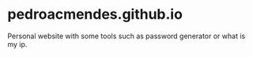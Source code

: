 # pedroacmendes.github.io

Personal website with some tools such as password generator or what is my ip.
